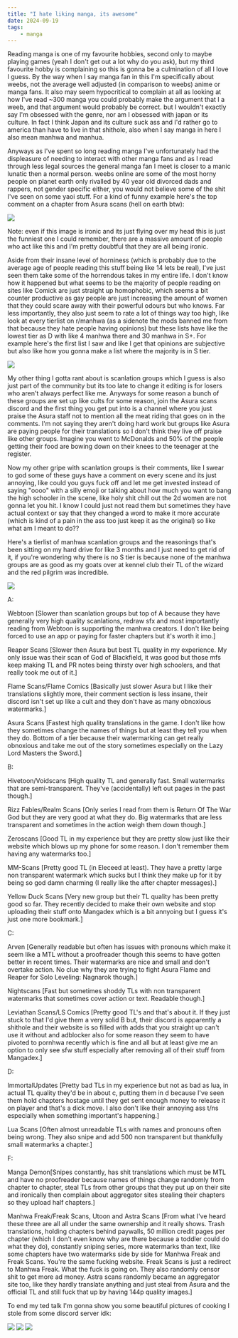 ```yaml
---
title: "I hate liking manga, its awesome"
date: 2024-09-19
tags:
    - manga
---
```


Reading manga is one of my favourite hobbies, second only to maybe playing games (yeah I don't get out a lot why do you ask), but my third favourite hobby is complaining so this is gonna be a culmination of all I love I guess. By the way when I say manga fan in this I'm specifically about weebs, not the average well adjusted (in comparison to weebs) anime or manga fans. It also may seem hypocritical to complain at all as looking at how I've read ~300 manga you could probably make the argument that I a weeb, and that argument would probably be correct. but I wouldn't exactly say I'm obsessed with the genre, nor am I obsessed with japan or its culture. In fact I think Japan and its culture suck ass and I'd rather go to america than have to live in that shithole, also when I say manga in here I also mean manhwa and manhua.

Anyways as I've spent so long reading manga I've unfortunately had the displeasure of needing to interact with other manga fans and as I read through less legal sources the general manga fan I meet is closer to a manic lunatic then a normal person. weebs online are some of the most horny people on planet earth only rivalled by 40 year old divorced dads and rappers, not gender specific either, you would not believe some of the shit I've seen on some yaoi stuff. For a kind of funny example here's the top comment on a chapter from Asura scans (hell on earth btw):

![](https://I.imgur.com/x3gbo6e.png)

Note: even if this image is ironic and its just flying over my head this is just the funniest one I could remember, there are a massive amount of people who act like this and I'm pretty doubtful that they are all being ironic.

Aside from their insane level of horniness (which is probably due to the average age of people reading this stuff being like 14 lets be real), I've just seen them take some of the horrendous takes in my entire life. I don't know how it happened but what seems to be the majority of people reading on sites like Comick are just straight up homophobic, which seems a bit counter productive as gay people are just increasing the amount of women that they could scare away with their powerful odours but who knows. Far less importantly, they also just seem to rate a lot of things way too high, like look at every tierlist on r/manhwa (as a sidenote the mods banned me from that because they hate people having opinions) but these lists have like the lowest tier as D with like 4 manhwa there and 30 manhwa in S+. For example here's the first list I saw and like I get that opinions are subjective but also like how you gonna make a list where the majority is in S tier.

![](https://I.imgur.com/q0A4Brj.png)

My other thing I gotta rant about is scanlation groups which I guess is also just part of the community but its too late to change it editing is for losers who aren't always perfect like me. Anyways for some reason a bunch of these groups are set up like cults for some reason, join the Asura scans discord and the first thing you get put into is a channel where you just praise the Asura staff not to mention all the meat riding that goes on in the comments. I'm not saying they aren't doing hard work but groups like Asura are paying people for their translations so I don't think they live off praise like other groups. Imagine you went to McDonalds and 50% of the people getting their food are bowing down on their knees to the teenager at the register.

Now my other gripe with scanlation groups is their comments, like I swear to god some of these guys have a comment on every scene and its just annoying, like could you guys fuck off and let me get invested instead of saying "oooo" with a silly emoji or talking about how much you want to bang the high schooler in the scene, like holy shit chill out the 2d women are not gonna let you hit. I know I could just not read them but sometimes they have actual context or say that they changed a word to make it more accurate (which is kind of a pain in the ass too just keep it as the original) so like what am I meant to do??

Here's a tierlist of manhwa scanlation groups and the reasonings that's been sitting on my hard drive for like 3 months and I just need to get rid of it, if you're wondering why there is no S tier is because none of the manhwa groups are as good as my goats over at kennel club their TL of the wizard and the red pilgrim was incredible.

![](https://I.imgur.com/axGcMt2.png)

A:

Webtoon [Slower than scanlation groups but top of A because they have generally very high quality scanlations, redraw sfx and most importantly reading from Webtoon is supporting the manhwa creators. I don't like being forced to use an app or paying for faster chapters but it's worth it imo.]

Reaper Scans [Slower then Asura but best TL quality in my experience. My only issue was their scan of God of Blackfield, it was good but those mfs keep making TL and PR notes being thirsty over high schoolers, and that really took me out of it.]

Flame Scans/Flame Comics [Basically just slower Asura but I like their translations slightly more, their comment section is less insane, their discord isn't set up like a cult and they don't have as many obnoxious watermarks.]

Asura Scans [Fastest high quality translations in the game. I don't like how they sometimes change the names of things but at least they tell you when they do. Bottom of a tier because their watermarking can get really obnoxious and take me out of the story sometimes especially on the Lazy Lord Masters the Sword.]

B:

Hivetoon/Voidscans [High quality TL and generally fast. Small watermarks that are semi-transparent. They've (accidentally) left out pages in the past though.]

Rizz Fables/Realm Scans [Only series I read from them is Return Of The War God but they are very good at what they do. Big watermarks that are less transparent and sometimes in the action weigh them down though.]

Zeroscans [Good TL in my experience but they are pretty slow just like their website which blows up my phone for some reason. I don't remember them having any watermarks too.]

MM-Scans [Pretty good TL (in Eleceed at least). They have a pretty large non transparent watermark which sucks but I think they make up for it by being so god damn charming (I really like the after chapter messages).]

Yellow Duck Scans [Very new group but their TL quality has been pretty good so far. They recently decided to make their own website and stop uploading their stuff onto Mangadex which is a bit annyoing but I guess it's just one more bookmark.]

C:

Arven [Generally readable but often has issues with pronouns which make it seem like a MTL without a proofreader though this seems to have gotten better in recent times. Their watermarks are nice and small and don't overtake action. No clue why they are trying to fight Asura Flame and Reaper for Solo Leveling: Nagnarok though.]

Nightscans [Fast but sometimes shoddy TLs with non transparent watermarks that sometimes cover action or text. Readable though.]

Leviathan Scans/LS Comics [Pretty good TL's and that's about it. If they just stuck to that I'd give them a very solid B but, their discord is apparently a shithole and their website is so filled with adds that you straight up can't use it without and adblocker also for some reason they seem to have pivoted to pornhwa recently which is fine and all but at least give me an option to only see sfw stuff especially after removing all of their stuff from Mangadex.]

D:

ImmortalUpdates [Pretty bad TLs in my experience but not as bad as lua, in actual TL quality they'd be in about c, putting them in d because I've seen them hold chapters hostage until they get sent enough money to release it on player and that's a dick move. I also don't like their annoying ass t/ns especially when something important's happening.]

Lua Scans [Often almost unreadable TLs with names and pronouns often being wrong. They also snipe and add 500 non transparent but thankfully small watermarks a chapter.]

F:

Manga Demon[Snipes constantly, has shit translations which must be MTL and have no proofreader because names of things change randomly from chapter to chapter, steal TLs from other groups that they put up on their site and ironically then complain about aggregator sites stealing their chapters so they upload half chapters.]

Manhwa Freak/Freak Scans, Utoon and Astra Scans [From what I've heard these three are all all under the same ownership and it really shows. Trash translations, holding chapters behind paywalls, 50 million credit pages per chapter (which I don't even know why are there because a toddler could do what they do), constantly sniping series, more watermarks than text, like some chapters have two watermarks side by side for Manhwa Freak and Freak Scans. You're the same fucking website. Freak Scans is just a redirect to Manhwa Freak. What the fuck is going on. They also randomly censor shit to get more ad money. Astra scans randomly became an aggregator site too, like they hardly translate anything and just steal from Asura and the official TL and still fuck that up by having 144p quality images.]

To end my ted talk I'm gonna show you some beautiful pictures of cooking I stole from some discord server idk:

![](https://I.imgur.com/cOi7YLH.png)
![](https://I.imgur.com/ys450gd.png)
![](https://I.imgur.com/oXqmSeh.png)